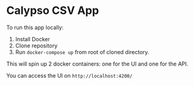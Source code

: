 # Calypso CSV App

To run this app locally:
1. Install Docker
2. Clone repository
3. Run `docker-compose up` from root of cloned directory.

This will spin up 2 docker containers: one for the UI and one for the API.

You can access the UI on `http://localhost:4200/`
